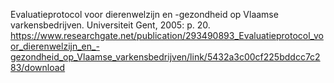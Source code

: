 Evaluatieprotocol voor dierenwelzijn en -gezondheid op Vlaamse varkensbedrijven. Universiteit Gent, 2005: p. 20. https://www.researchgate.net/publication/293490893_Evaluatieprotocol_voor_dierenwelzijn_en_-gezondheid_op_Vlaamse_varkensbedrijven/link/5432a3c00cf225bddcc7c283/download 